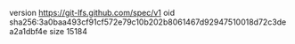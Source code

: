 version https://git-lfs.github.com/spec/v1
oid sha256:3a0baa493cf91cf572e79c10b202b8061467d92947510018d72c3dea2a1dbf4e
size 15184

